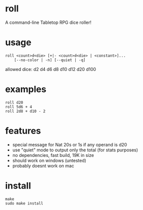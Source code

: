 # roll
A command-line Tabletop RPG dice roller!

# usage
    roll <count>d<die> [+|- <count>d<die> | <constant>]...
        [--no-color | -n] [--quiet | -q]
allowed dice: d2 d4 d6 d8 d10 d12 d20 d100
    
# examples
    roll d20
    roll 5d6 + 4
    roll 2d8 + d10 - 2

# features
+ special message for Nat 20s or 1s if any operand is d20
+ use "quiet" mode to output only the total (for stats purposes)
+ no dependencies, fast build, 19K in size
+ should work on windows (untested)
+ probably doesnt work on mac

# install
    make
    sudo make install

